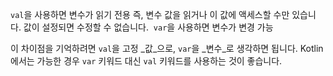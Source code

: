 `val`을 사용하면 변수가 읽기 전용
즉, 변수 값을 읽거나 이 값에 액세스할 수만 있습니다. 값이 설정되면 수정할 수 없습니다. 
`var`을 사용하면 변수가 변경 가능

이 차이점을 기억하려면 `val`을 고정 _값_으로, `var`을 _변수_로 생각하면 됩니다. Kotlin에서는 가능한 경우 `var` 키워드 대신 `val` 키워드를 사용하는 것이 좋습니다.